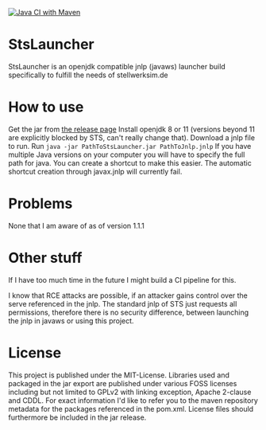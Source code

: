 [![Java CI with Maven](https://github.com/TheMinefighter/StsLauncher/actions/workflows/maven.yml/badge.svg)](https://github.com/TheMinefighter/StsLauncher/actions/workflows/maven.yml)
# StsLauncher
StsLauncher is an openjdk compatible jnlp (javaws) launcher build specifically to fulfill the needs of stellwerksim.de
# How to use
Get the jar from [the release page](https://github.com/TheMinefighter/StsLauncher/releases/)
Install openjdk 8 or 11 (versions beyond 11 are explicitly blocked by STS, can't really change that).
Download a jnlp file to run.
Run `java -jar PathToStsLauncher.jar PathToJnlp.jnlp`
If you have multiple Java versions on your computer you will have to specify the full path for java.
You can create a shortcut to make this easier. The automatic shortcut creation through javax.jnlp will currently fail.
# Problems
None that I am aware of as of version 1.1.1
# Other stuff
If I have too much time in the future I might build a CI pipeline for this.

I know that RCE attacks are possible, if an attacker gains control over the serve referenced in the jnlp. The standard jnlp of STS just requests all permissions, therefore there is no security difference, between launching the jnlp in javaws or using this project.
# License
This project is published under the MIT-License. Libraries used and packaged in the jar export are published under various FOSS licenses including but not limited to GPLv2 with linking exception, Apache 2-clause and CDDL.
For exact information I'd like to refer you to the maven repository metadata for the packages referenced in the pom.xml. License files should furthermore be included in the jar release.
